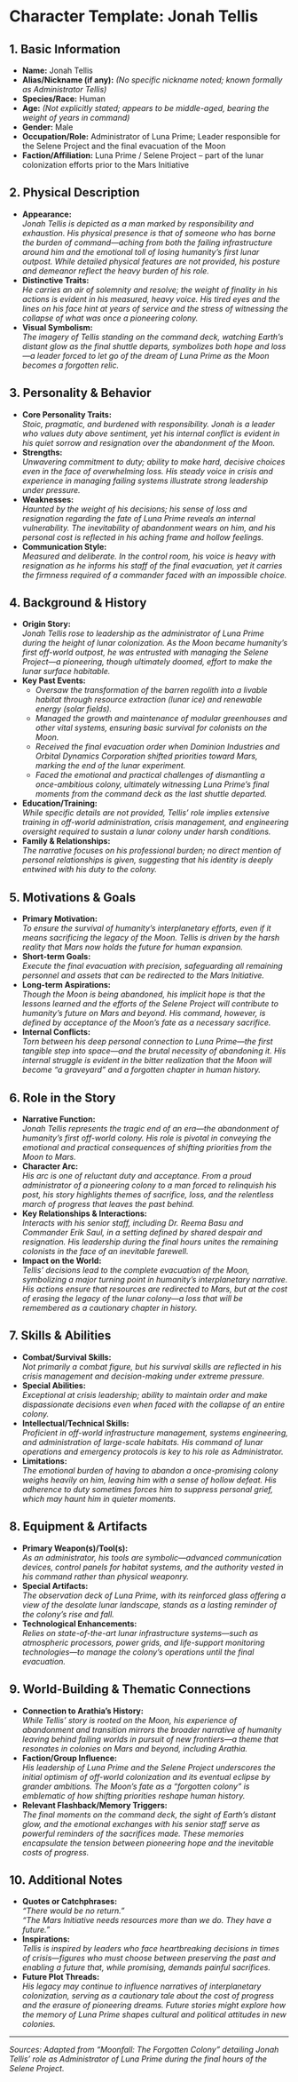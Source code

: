 # Character Template: Jonah Tellis

## 1. Basic Information
- **Name:** Jonah Tellis
- **Alias/Nickname (if any):** *(No specific nickname noted; known formally as Administrator Tellis)*
- **Species/Race:** Human  
- **Age:** *(Not explicitly stated; appears to be middle-aged, bearing the weight of years in command)*
- **Gender:** Male  
- **Occupation/Role:** Administrator of Luna Prime; Leader responsible for the Selene Project and the final evacuation of the Moon  
- **Faction/Affiliation:** Luna Prime / Selene Project – part of the lunar colonization efforts prior to the Mars Initiative

## 2. Physical Description
- **Appearance:**  
  *Jonah Tellis is depicted as a man marked by responsibility and exhaustion. His physical presence is that of someone who has borne the burden of command—aching from both the failing infrastructure around him and the emotional toll of losing humanity’s first lunar outpost. While detailed physical features are not provided, his posture and demeanor reflect the heavy burden of his role.*
- **Distinctive Traits:**  
  *He carries an air of solemnity and resolve; the weight of finality in his actions is evident in his measured, heavy voice. His tired eyes and the lines on his face hint at years of service and the stress of witnessing the collapse of what was once a pioneering colony.*
- **Visual Symbolism:**  
  *The imagery of Tellis standing on the command deck, watching Earth’s distant glow as the final shuttle departs, symbolizes both hope and loss—a leader forced to let go of the dream of Luna Prime as the Moon becomes a forgotten relic.*

## 3. Personality & Behavior
- **Core Personality Traits:**  
  *Stoic, pragmatic, and burdened with responsibility. Jonah is a leader who values duty above sentiment, yet his internal conflict is evident in his quiet sorrow and resignation over the abandonment of the Moon.*
- **Strengths:**  
  *Unwavering commitment to duty; ability to make hard, decisive choices even in the face of overwhelming loss. His steady voice in crisis and experience in managing failing systems illustrate strong leadership under pressure.*
- **Weaknesses:**  
  *Haunted by the weight of his decisions; his sense of loss and resignation regarding the fate of Luna Prime reveals an internal vulnerability. The inevitability of abandonment wears on him, and his personal cost is reflected in his aching frame and hollow feelings.*
- **Communication Style:**  
  *Measured and deliberate. In the control room, his voice is heavy with resignation as he informs his staff of the final evacuation, yet it carries the firmness required of a commander faced with an impossible choice.*

## 4. Background & History
- **Origin Story:**  
  *Jonah Tellis rose to leadership as the administrator of Luna Prime during the height of lunar colonization. As the Moon became humanity’s first off-world outpost, he was entrusted with managing the Selene Project—a pioneering, though ultimately doomed, effort to make the lunar surface habitable.*
- **Key Past Events:**  
  - *Oversaw the transformation of the barren regolith into a livable habitat through resource extraction (lunar ice) and renewable energy (solar fields).*  
  - *Managed the growth and maintenance of modular greenhouses and other vital systems, ensuring basic survival for colonists on the Moon.*  
  - *Received the final evacuation order when Dominion Industries and Orbital Dynamics Corporation shifted priorities toward Mars, marking the end of the lunar experiment.*  
  - *Faced the emotional and practical challenges of dismantling a once-ambitious colony, ultimately witnessing Luna Prime’s final moments from the command deck as the last shuttle departed.*
- **Education/Training:**  
  *While specific details are not provided, Tellis’ role implies extensive training in off-world administration, crisis management, and engineering oversight required to sustain a lunar colony under harsh conditions.*
- **Family & Relationships:**  
  *The narrative focuses on his professional burden; no direct mention of personal relationships is given, suggesting that his identity is deeply entwined with his duty to the colony.*

## 5. Motivations & Goals
- **Primary Motivation:**  
  *To ensure the survival of humanity’s interplanetary efforts, even if it means sacrificing the legacy of the Moon. Tellis is driven by the harsh reality that Mars now holds the future for human expansion.*
- **Short-term Goals:**  
  *Execute the final evacuation with precision, safeguarding all remaining personnel and assets that can be redirected to the Mars Initiative.*
- **Long-term Aspirations:**  
  *Though the Moon is being abandoned, his implicit hope is that the lessons learned and the efforts of the Selene Project will contribute to humanity’s future on Mars and beyond. His command, however, is defined by acceptance of the Moon’s fate as a necessary sacrifice.*
- **Internal Conflicts:**  
  *Torn between his deep personal connection to Luna Prime—the first tangible step into space—and the brutal necessity of abandoning it. His internal struggle is evident in the bitter realization that the Moon will become “a graveyard” and a forgotten chapter in human history.*

## 6. Role in the Story
- **Narrative Function:**  
  *Jonah Tellis represents the tragic end of an era—the abandonment of humanity’s first off-world colony. His role is pivotal in conveying the emotional and practical consequences of shifting priorities from the Moon to Mars.*
- **Character Arc:**  
  *His arc is one of reluctant duty and acceptance. From a proud administrator of a pioneering colony to a man forced to relinquish his post, his story highlights themes of sacrifice, loss, and the relentless march of progress that leaves the past behind.*
- **Key Relationships & Interactions:**  
  *Interacts with his senior staff, including Dr. Reema Basu and Commander Erik Saul, in a setting defined by shared despair and resignation. His leadership during the final hours unites the remaining colonists in the face of an inevitable farewell.*
- **Impact on the World:**  
  *Tellis’ decisions lead to the complete evacuation of the Moon, symbolizing a major turning point in humanity’s interplanetary narrative. His actions ensure that resources are redirected to Mars, but at the cost of erasing the legacy of the lunar colony—a loss that will be remembered as a cautionary chapter in history.*

## 7. Skills & Abilities
- **Combat/Survival Skills:**  
  *Not primarily a combat figure, but his survival skills are reflected in his crisis management and decision-making under extreme pressure.*
- **Special Abilities:**  
  *Exceptional at crisis leadership; ability to maintain order and make dispassionate decisions even when faced with the collapse of an entire colony.*
- **Intellectual/Technical Skills:**  
  *Proficient in off-world infrastructure management, systems engineering, and administration of large-scale habitats. His command of lunar operations and emergency protocols is key to his role as Administrator.*
- **Limitations:**  
  *The emotional burden of having to abandon a once-promising colony weighs heavily on him, leaving him with a sense of hollow defeat. His adherence to duty sometimes forces him to suppress personal grief, which may haunt him in quieter moments.*

## 8. Equipment & Artifacts
- **Primary Weapon(s)/Tool(s):**  
  *As an administrator, his tools are symbolic—advanced communication devices, control panels for habitat systems, and the authority vested in his command rather than physical weaponry.*
- **Special Artifacts:**  
  *The observation deck of Luna Prime, with its reinforced glass offering a view of the desolate lunar landscape, stands as a lasting reminder of the colony’s rise and fall.*
- **Technological Enhancements:**  
  *Relies on state-of-the-art lunar infrastructure systems—such as atmospheric processors, power grids, and life-support monitoring technologies—to manage the colony’s operations until the final evacuation.*

## 9. World-Building & Thematic Connections
- **Connection to Arathia’s History:**  
  *While Tellis’ story is rooted on the Moon, his experience of abandonment and transition mirrors the broader narrative of humanity leaving behind failing worlds in pursuit of new frontiers—a theme that resonates in colonies on Mars and beyond, including Arathia.*
- **Faction/Group Influence:**  
  *His leadership of Luna Prime and the Selene Project underscores the initial optimism of off-world colonization and its eventual eclipse by grander ambitions. The Moon’s fate as a “forgotten colony” is emblematic of how shifting priorities reshape human history.*
- **Relevant Flashback/Memory Triggers:**  
  *The final moments on the command deck, the sight of Earth’s distant glow, and the emotional exchanges with his senior staff serve as powerful reminders of the sacrifices made. These memories encapsulate the tension between pioneering hope and the inevitable costs of progress.*

## 10. Additional Notes
- **Quotes or Catchphrases:**  
  *“There would be no return.”*  
  *“The Mars Initiative needs resources more than we do. They have a future.”*
- **Inspirations:**  
  *Tellis is inspired by leaders who face heartbreaking decisions in times of crisis—figures who must choose between preserving the past and enabling a future that, while promising, demands painful sacrifices.*
- **Future Plot Threads:**  
  *His legacy may continue to influence narratives of interplanetary colonization, serving as a cautionary tale about the cost of progress and the erasure of pioneering dreams. Future stories might explore how the memory of Luna Prime shapes cultural and political attitudes in new colonies.*

---

*Sources: Adapted from “Moonfall: The Forgotten Colony” detailing Jonah Tellis’ role as Administrator of Luna Prime during the final hours of the Selene Project.*
